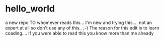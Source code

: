 # hello_world
a new repo
TO whomever reads this... I'm new and trying this.... not an expert at all so don't use any of this.. ;-)
The reason for this edit is to learn coading.... If you were able to resd this you know more than me already
